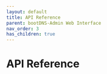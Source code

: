 ```yaml
---
layout: default
title: API Reference
parent: bootDNS-Admin Web Interface
nav_order: 3
has_children: true
---
```


# API Reference


